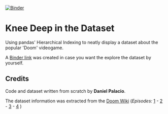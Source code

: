 [![Binder](https://mybinder.org/badge_logo.svg)](https://mybinder.org/v2/gh/palaciodaniel/knee_deep_in_the_dataset/main?filepath=knee_deep_in_the_dataset.ipynb)
# Knee Deep in the Dataset
Using pandas' Hierarchical Indexing to neatly display a dataset about the popular 'Doom' videogame.

A [Binder link](https://mybinder.org/v2/gh/palaciodaniel/knee_deep_in_the_dataset/main?filepath=knee_deep_in_the_dataset.ipynb) was created in case you want the explore the dataset by yourself.

## Credits
Code and dataset written from scratch by **Daniel Palacio**.

The dataset information was extracted from the [Doom Wiki](https://doomwiki.org/wiki/Entryway) (*Episodes:* [1](https://doomwiki.org/wiki/Knee-Deep_in_the_Dead) - [2](https://doomwiki.org/wiki/The_Shores_of_Hell) - [3](https://doomwiki.org/wiki/Inferno) - [4](https://doomwiki.org/wiki/Thy_Flesh_Consumed) )
